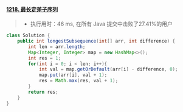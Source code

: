 #### [1218. 最长定差子序列](https://leetcode-cn.com/problems/longest-arithmetic-subsequence-of-given-difference/)

> - 执行用时：46 ms, 在所有 Java 提交中击败了27.41%的用户

```java
class Solution {
    public int longestSubsequence(int[] arr, int difference) {
        int len = arr.length;
        Map<Integer, Integer> map = new HashMap<>();
        int res = 1;
        for(int i = 0; i < len; i++){
            int val = map.getOrDefault(arr[i] - difference, 0);
            map.put(arr[i], val + 1);
            res = Math.max(res, val + 1);
        }
        return res;
    }
}
```

